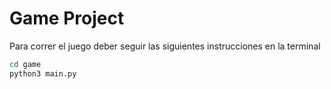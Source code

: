 # Game Project

Para correr el juego deber seguir las siguientes instrucciones en la terminal 

```sh
cd game 
python3 main.py
```
